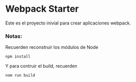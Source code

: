 # Webpack Starter

Este es el proyecto inivial para crear aplicaciones webpack.

### Notas:
Recuerden reconstruir los módulos de Node
```
npm install
```

Y para contruir el build, recuerden
```
nom run build
```